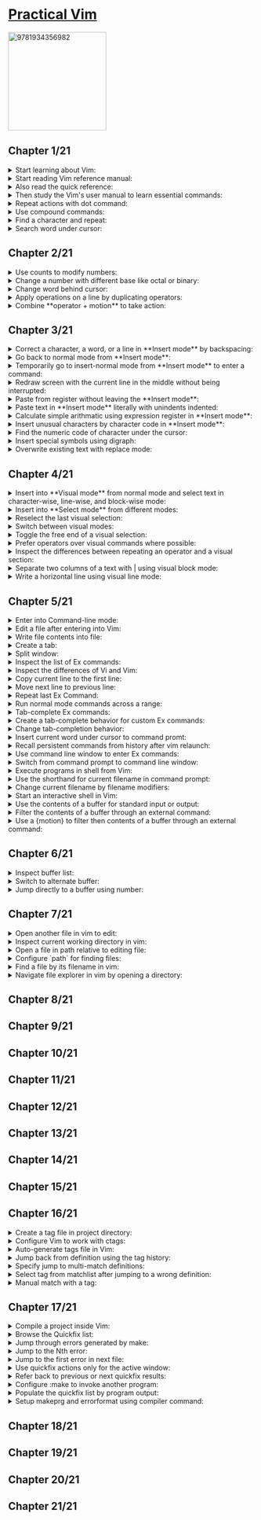 # [Practical Vim](https://www.amazon.com/Practical-Vim-Thought-Pragmatic-Programmers/dp/1934356980/ref=sr_1_3?crid=3U5TSBECCZ34&keywords=practical+vim&qid=1659248704&sprefix=practical+%2Caps%2C654&sr=8-3)
<img alt="9781934356982" src="../../covers/9781934356982.jpg" width="200"/>

## Chapter 1/21

<details>
<summary>Start learning about Vim:</summary>

> **Description**
>
> * (`:help`)
>
> ---
> **Resources**
> - 1
> ---
> **References**
> ---
</details>

<details>
<summary>Start reading Vim reference manual:</summary>

> * (`reference`)
>
> ---
> **Resources**
> - 1
> ---
> **References**
> ---
</details>

<details>
<summary>Also read the quick reference:</summary>

> * (`quickref`)
>
> ---
> **Resources**
> - 1
> ---
> **References**
> ---
</details>

<details>
<summary>Then study the Vim's user manual to learn essential commands:</summary>

> **Description**
>
> * (`user-manual`)
>
> ---
> **Resources**
> - 1
>
> ---
> **References**
> ---
</details>

<details>
<summary>Repeat actions with dot command:</summary>

> * (`repeating`)::(`single-repeat`)::(`.`)
>
> ---
> **Resources**
> - 1
> ---
> **References**
> ---
</details>

<details>
<summary>Use compound commands:</summary>

> **Description**
>
> * (`Insert`)::(`inserting`)::(`a` or `A`)
> * (`Insert`)::(`inserting`)::(`i` or `I`)
> * (`Insert`)::(`inserting`)::(`o` or `O`)
> * (`Insert`)::(`delete-insert`)::(`s` or `S`)
> * (`Insert`)::(`delete-insert`)::(`c` or `C`)
>
> ---
> **Resources**
> - 1
> ---
> **References**
> ---
</details>

<details>
<summary>Find a character and repeat:</summary>

> * (`cursor-motions`)::(`left-right-motions`)::(`f` or `F`)
> * (`cursor-motions`)::(`left-right-motions`)::(`t`) and (`T`)
> * (`cursor-motions`)::(`left-right-motions`)::(`;`)
> * (`cursor-motions`)::(`left-right-motions`)::(`,`)
>
> ---
> **Resources**
> - 1
> ---
> **References**
> ---
</details>

<details>
<summary>Search word under cursor:</summary>

> **Description**
>
> * (`pattern-searches`)::(`search-commands`)::(`star`)
>
> ---
> **Resources**
> - 1
> ---
> **References**
> ---
</details>

## Chapter 2/21

<details>
<summary>Use counts to modify numbers:</summary>

> **Description**
>
> * (`reference`)::(`notation`)::(`count`)
> * (`changing`)::(`simple-change`)::(`ctrl-a`)
> * (`changing`)::(`simple-change`)::(`ctrl-x`)
>
> ---
> **Resources**
> - 2
> ---
> **References**
> ---
</details>

<details>
<summary>Change a number with different base like octal or binary:</summary>

> **Description**
>
> * (`options`)::(`option-summary`)::(`nrformats`)
>
> ---
> **Resources**
> - 2
>
> ---
> **References**
> ---
</details>

<details>
<summary>Change word behind cursor:</summary>

> * (`changing`)::(`delete-insert`)::(`cw` or `cW`)
>
> ---
> **Resources**
> - 2
> ---
> **References**
> ---
</details>

<details>
<summary>Apply operations on a line by duplicating operators:</summary>

> **Description**
>
> * (`changing`)::(`deleting`)::(`dd`)
> * (`changing`)::(`simple-change`)::(`gUU` or `guu`)
>
> ---
> **Resources**
> - 2
>
> ---
> **References**
> ---
</details>

<details>
<summary>Combine **operator + motion** to take action:</summary>

> **Description**
>
> **Motions:**
>
> * (`cursor-motions`)::(`operator`)
> * (`cursor-motions`)::(`object-select`)::(`aw`)
> * (`cursor-motions`)::(`object-select`)::(`as`)
> * (`cursor-motions`)::(`object-select`)::(`ap`)
>
> **operator:**
>
> * (`changing`)::(`deleting`)::(`d`)
> * (`changing`)::(`delete-insert`)::(`c`)
> * (`changing`)::(`copy-move`)::(`y`)
> * (`changing`)::(`simple-change`)::(`case`)::(`~` or `gU` or `gu` or `g~`)
> * (`changing`)::(`simple-change`)::(`shift-left-right`)::(`<` or `>`)
> * (`changing`)::(`complex-change`)::(`!`)
>
> **custom operators:**
>
> * (`key-mapping`)::(`map-operator`)
>
> **custom motions:**
>
> * (`key-mapping`)::(`omap-info`)
>
> ---
> **Resources**
> - 2
>
> ---
> **References**
> ---
</details>

## Chapter 3/21

<details>
<summary>Correct a character, a word, or a line in **Insert mode** by backspacing:</summary>

> * (`Insert`)::(`ins-special-keys`)::(`i_ctrl-h`)
> * (`Insert`)::(`ins-special-keys`)::(`i_ctrl-w`)
> * (`Insert`)::(`ins-special-keys`)::(`i_ctrl-u`)
>
> ---
> **Resources**
> - 3

> **References**
> ---
</details>

<details>
<summary>Go back to normal mode from **Insert mode**:</summary>

> * (`reference`)::(`notation`)::(`<esc>`)
> * (`Insert`)::(`ins-special-keys`)::(`i_ctrl-[`)
>
> ---
> **Resources**
> - 3
>
> ---
> **References**
> ---
</details>

<details>
<summary>Temporarily go to insert-normal mode from **Insert mode** to enter a command:</summary>

> * (`Insert`)::(`ins-special-special`)::(`i_ctrl-o`)
>
> ---
> **Resources**
> - 3
> ---
> **References**
> ---
</details>

<details>
<summary>Redraw screen with the current line in the middle without being interrupted:</summary>

> **Description**
>
> * (`scrolling`)::(`scroll-cursor`)::(`zz`)
>
> ---
> **Resources**
> - 3
> ---
> **References**
> ---
</details>

<details>
<summary>Paste from register without leaving the **Insert mode**:</summary>

> * (`Insert`)::(`ins-special-keys`)::(`i_ctrl-r`)
>
> ---
> **Resources**
> - 3
>
> ---
> **References**
> ---
</details>

<details>
<summary>Paste text in **Insert mode** literally with unindents indented:</summary>

> **Description**
>
> * (`Insert`)::(`ins-special-keys`)::(`i_ctrl-r_ctrl-p`)
>
> ---
> **Resources**
> - 3
> ---
> **References**
> ---
</details>

<details>
<summary>Calculate simple arithmatic using expression register in **Insert mode**:</summary>

> * (`Insert`)::(`ins-special-keys`)::(`i_ctrl-r`)::(`i_ctrl_r_=`)
>
> ---
> **Resources**
> - 3
> ---
> **References**
> ---
</details>

<details>
<summary>Insert unusual characters by character code in **Insert mode**:</summary>

> * (`Insert`)::(`ins-special-keys`)::(`i_ctrl-v`)
> * (`Insert`)::(`ins-special-keys`)::(`i_ctrl-v_digit`)
>
> ---
> **Resources**
> - 3
>
> ---
> **References**
> ---
</details>

<details>
<summary>Find the numeric code of character under the cursor:</summary>

> * (`various`)::(`varous-cmds`)::(`ga`)
>
> ---
> **Resources**
> - 3
> ---
> **References**
> ---
</details>

<details>
<summary>Insert special symbols using digraph:</summary>

> **Description**
>
> * (`Insert`)::(`ins-special-keys`)::(`i_ctrl-k`)
> * (`digraph`)::(`digraph-table`)
>
> ---
> **Resources**
> - 3
> ---
> **References**
> ---
</details>

<details>
<summary>Overwrite existing text with replace mode:</summary>

> * (`Insert`)::(`Replace`)
> * (`changing`)::(`delete-insert`)::(`R`)
> * (`changing`)::(`simple-change`)::(`r`)
>
> ---
> **Resources**
> - 3
>
> ---
> **References**
> ---
</details>

## Chapter 4/21

<details>
<summary>Insert into **Visual mode** from normal mode and select text in character-wise, line-wise, and block-wise mode:</summary>

> * (`Visual`)::(`visual-start`)::(`v`)
> * (`Visual`)::(`visual-start`)::(`V`)
> * (`Visual`)::(`visual-start`)::(`ctrl-v`)
>
> ---
> **Resources**
> - 4
>
> ---
> **References**
> ---
</details>

<details>
<summary>Insert into **Select mode** from different modes:</summary>

> **Description**
>
> * (`Visual`)::(`Select`)
>
> ---
> **Resources**
> - 4
> ---
> **References**
> ---
</details>

<details>
<summary>Reselect the last visual selection:</summary>

> * (`Visual`)::(`visual-start`)::(`gv`)
>
> ---
> **Resources**
> - 4
>
> ---
> **References**
> ---
</details>

<details>
<summary>Switch between visual modes:</summary>

> **Description**
>
> * (`Visual`)::(`visual-start`)::(`v_v`)
>
> ---
> **Resources**
> - 4
> ---
> **References**
> ---
</details>

<details>
<summary>Toggle the free end of a visual selection:</summary>

> * (`Visual`)::(`visual-change`)::(`v_o`)
>
> ---
> **Resources**
> - 4
>
> ---
> **References**
> ---
</details>

<details>
<summary>Prefer operators over visual commands where possible:</summary>

> **Description**
>
> * (`changing`)::(`simple-change`)::(`case`)::(`v_u` or `v_U` or `v_~`)
> * (`changing`)::(`simple-change`)::(`case`)::(`~` or `gU` or `gu` or `g~`)
>
> ---
> **Resources**
> - 4
> ---
> **References**
> ---
</details>

<details>
<summary>Inspect the differences between repeating an operator and a visual section:</summary>

> * (`Visual`)::(`visual-repeat`)
>
> ---
> **Resources**
> - 4
> ---
> **References**
> ---
</details>

<details>
<summary>Separate two columns of a text with | using visual block mode:</summary>

> **Description**
>
> *first reduce spaces between columns*
>
> * (`Visual`)::(`visual-start`)::(`ctrl-v`)
>
> *then reselect previous visual selection, and replace column with | character.*
>
> * (`Visual`)::(`visual-start`)::(`gv`)
>
> ---
> **Resources**
> - 4
> ---
> **References**
> ---
</details>

<details>
<summary>Write a horizontal line using visual line mode:</summary>

> *first move the cursor on a line, then enter linewise visual mode:*
>
> * (`Visual`)::(`visual-start`)::(`V`)
>
> *then replace every occurance of a character in that line with another character:*
>
> * (`changing`)::(`simple-change`)::(`r`)
>
> ---
> **Resources**
> - 4
> ---
> **References**
> ---
</details>

## Chapter 5/21

<details>
<summary>Enter into Command-line mode:</summary>

> * (`command-line-mode`)
>
> ---
> **Resources**
> - 5
>
> ---
> **References**
> ---
</details>

<details>
<summary>Edit a file after entering into Vim:</summary>

> **Description**
>
> * (`edit-files`)::(`edit-a-file`)::(`:edit`)
>
> ---
> **Resources**
> - 5
> ---
> **References**
> ---
</details>

<details>
<summary>Write file contents into file:</summary>

> * (`edit-files`)::(`writing`)::(`:write`)
>
> ---
> **Resources**
> - 5
> ---
> **References**
> ---
</details>

<details>
<summary>Create a tab:</summary>

> * (`tab-page`)::(`tab-page-commands`)::(`:tabedit`)
>
> ---
> **Resources**
> - 5
> ---
> **References**
> ---
</details>

<details>
<summary>Split window:</summary>

> **Description**
>
> * (`windows`)::(`opening-window`)::(`:split`)
>
> ---
> **Resources**
> - 5
>
> ---
> **References**
> ---
</details>

<details>
<summary>Inspect the list of Ex commands:</summary>

> * (`index`)::(`ex-cmd-index`)
>
> ---
> **Resources**
> - 5
> ---
> **References**
> ---
</details>

<details>
<summary>Inspect the differences of Vi and Vim:</summary>

> **Description**
>
> * (`vi-differences`)
>
> ---
> **Resources**
> - 5
> ---
> **References**
> ---
</details>

<details>
<summary>Copy current line to the first line:</summary>

> * (`changing`)::(`copy-move`)::(`:copy`)
>
> ---
> **Resources**
> - 5
>
> ---
> **References**
> ---
</details>

<details>
<summary>Move next line to previous line:</summary>

> **Description**
>
> * (`changing`)::(`copy-move`)::(`:move`)
>
> ---
> **Resources**
> - 5
> ---
> **References**
> ---
</details>

<details>
<summary>Repeat last Ex Command:</summary>

> * (`repeating`)::(`single-repeat`)::(`@:`)
>
> ---
> **Resources**
> - 5
> ---
> **References**
> ---
</details>

<details>
<summary>Run normal mode commands across a range:</summary>

> * (`various`)::(`various-cmds`)::(`:normal`)
>
> ---
> **Resources**
> - 5
>
> ---
> **References**
> ---
</details>

<details>
<summary>Tab-complete Ex commands:</summary>

> * (`cmdline-mode`)::(`cmdline-completion`)::(`c_ctrl-d`)
>
> ---
> **Resources**
> - 5
> ---
> **References**
> ---
</details>

<details>
<summary>Create a tab-complete behavior for custom Ex commands:</summary>

> * (`key-mapping`)::(`user-commands`)::(`command-completion`)
>
> ---
> **Resources**
> - 5
>
> ---
> **References**
> ---
</details>

<details>
<summary>Change tab-completion behavior:</summary>

> * (`options`)::(`option-summary`)::(`wildmode`)
>
> ---
> **Resources**
> - 5
> ---
> **References**
> ---
</details>

<details>
<summary>Insert current word under cursor to command promt:</summary>

> * (`cmdline-mode`)::(`cmdline-editing`)::(`c_ctrl-r_ctrl-w`)
>
> ---
> **Resources**
> - 5
> ---
> **References**
> ---
</details>

<details>
<summary>Recall persistent commands from history after vim relaunch:</summary>

> **Description**
>
> * (`starting`)::(`viminfo`)
>
> ---
> **Resources**
> - 5
>
> ---
> **References**
> ---
</details>

<details>
<summary>Use command line window to enter Ex commands:</summary>

> * (`cmdline-mode`)::(`cmdline-window`)
>
> ---
> **Resources**
> - 5
> ---
> **References**
> ---
</details>

<details>
<summary>Switch from command prompt to command line window:</summary>

> **Description**
>
> * (`cmdline-mode`)::(`cmdline-window`)::(`c_ctrl-f`)
>
> ---
> **Resources**
> - 5
> ---
> **References**
> ---
</details>

<details>
<summary>Execute programs in shell from Vim:</summary>

> * (`various`)::(`various-cmds`)::(`:!`)
>
> ---
> **Resources**
> - 5
> ---
> **References**
> ---
</details>

<details>
<summary>Use the shorthand for current filename in command prompt:</summary>

> * (`cmdline-mode`)::(`cmdline-special`)
>
> ---
> **Resources**
> - 5
>
> ---
> **References**
> ---
</details>

<details>
<summary>Change current filename by filename modifiers:</summary>

> * (`cmdline-mode`)::(`cmdline-special`)::(`filename-modifiers`)
>
> ---
> **Resources**
> - 5
> ---
> **References**
> ---
</details>

<details>
<summary>Start an interactive shell in Vim:</summary>

> * (`various`)::(`various-cmds`)::(`:shell`)
>
> ---
> **Resources**
> - 5
> ---
> **References**
> ---
</details>

<details>
<summary>Use the contents of a buffer for standard input or output:</summary>

> **Description**
>
> * (`Insert`)::(`inserting-file`)::(`:read!`)
> * (`edit-files`)::(`writing`)::(`write_c`)
> * (`tips`)::(`rename-files`)
>
> ---
> **Resources**
> - 5
> ---
> **References**
> ---
</details>

<details>
<summary>Filter the contents of a buffer through an external command:</summary>

> **Description**
>
> * (`changing`)::(`complex-change`)::(`:range!`)
>
> ---
> **Resources**
> - 5
> ---
> **References**
> ---
</details>

<details>
<summary>Use a {motion} to filter then contents of a buffer through an external command:</summary>

> * (`changing`)::(`complex-change`)::(`!`)
>
> ---
> **Resources**
> - 5
> ---
> **References**
> ---
</details>

## Chapter 6/21

<details>
<summary>Inspect buffer list:</summary>

> * (`windows` or `buffers`)::(`buffer-hidden`)::(`:buffers` or `:ls`)
>
> ---
> **Resources**
> - 6
> ---
> **References**
> ---
</details>

<details>
<summary>Switch to alternate buffer:</summary>

> * (`windows` or `buffers`)::(`buffer-hidden`)::(`:bnext`)
> * (`windows` or `buffers`)::(`buffer-hidden`)::(`:bprevious`)
>
> ---
> **Resources**
> - 6
> ---
> **References**
> ---
</details>

<details>
<summary>Jump directly to a buffer using number:</summary>

> * (`windows` or `buffers`)::(`buffer-hidden`)::(`:buffer`)
>
> ---
> **Resources**
> - 6
> ---
> **References**
> ---
</details>

## Chapter 7/21

<details>
<summary>Open another file in vim to edit:</summary>

> ```vim
> :edit
> ```
> * (`edit-files`)::(`edit-a-file`)::(`:edit`)
>
> ---
> **Resources**
> - 7
> ---
> **References**
> ---
</details>

<details>
<summary>Inspect current working directory in vim:</summary>

> ```vim
> :pwd
> ```
> * (`edit-files`)::(`current-directory`)::(`:pwd`)
>
> ---
> **Resources**
> - 7
> ---
> **References**
> ---
</details>

<details>
<summary>Open a file in path relative to editing file:</summary>

> **Description**
>
> ```vim
> :edit %:h
> ```
> * `cmdline-mode`)::(`cmdline-special`)::(`filename-modifiers`)::(`%:h`)
>
> ---
> **Resources**
> - 7
> ---
> **References**
> ---
</details>

<details>
<summary>Configure `path` for finding files:</summary>

> ```vim
> set path+=src,include,docs
> ```
> * (`options`)::(`option-summary`)::(`path`)
> * (`editing-files`)::(`file-searching`)::(`starstar`)
>
> ---
> **Resources**
> - 7
>
> ---
> **References**
> ---
</details>

<details>
<summary>Find a file by its filename in vim:</summary>

> ```vim
> :find main.cpp
> ```
> * (`edit-files`)::(`editing-a-file`)::(`:find`)
>
> ---
> **Resources**
> - 7
>
> ---
> **References**
> ---
</details>

<details>
<summary>Navigate file explorer in vim by opening a directory:</summary>

> **Description**
>
> ```sh
> vim path/to/directory
> ```
> * (`netrw`)::(`netrw-explore`)::(`:Explore`)
> * (`netrw`)::(`netrw-explore`)::(`:Sexplore`)
> * (`netrw`)::(`netrw-explore`)::(`:Vexplore`)
>
> ---
> **Resources**
> - 7
> ---
> **References**
> ---
</details>

## Chapter 8/21
## Chapter 9/21
## Chapter 10/21
## Chapter 11/21
## Chapter 12/21
## Chapter 13/21
## Chapter 14/21
## Chapter 15/21
## Chapter 16/21

<details>
<summary>Create a tag file in project directory:</summary>

> ```sh
> ctags *.cpp
> ```
> * (`tags-and-searches`)::(`tags-file-format`)::(`ctags`)
>
> ---
> **Resources**
> - 16
>
> ---
> **References**
> ---
</details>

<details>
<summary>Configure Vim to work with ctags:</summary>

> **Description**
>
> ```vim
> :set tags?
> ```
> * (`tags-and-searches`)::(`tag-commands`)::(`tags`)
>
> ---
> **Resources**
> - 16
>
> ---
> **References**
> ---
</details>

<details>
<summary>Auto-generate tags file in Vim:</summary>

> ```vim
> :! ctags -R
> :nnoremap <F5> :! ctags -R<CR>
> :autocmd bufwritepost *.cpp call system("ctags -R")
> ```
> * (`map.txt`)::(`key-mapping`)::(`map-commands`)
> * (`autocommand`)::(`autocmd-define`)::(`autocmd`)
> * (`various`)::(`various-cmds`)::(`:!cmd`)
>
> ---
> **Resources**
> - 16
>
> ---
> **References**
> ---
</details>

<details>
<summary>Jump back from definition using the tag history:</summary>

> * (`tags-and-searches`)::(`tag-stack`)
> * (`tags-and-searches`)::(`tag-stack`)::(`ctrl-t`)
> * (`tags-and-searches`)::(`tag-stack`)::(`:pop`)
> * (`tags-and-searches`)::(`tag-stack`)::(`:tags`)
>
> ---
> **Resources**
> - 16
>
> ---
> **References**
> ---
</details>

<details>
<summary>Specify jump to multi-match definitions:</summary>

> * (`tags-and-searches`)::(`:tag-matchlist`)::(`g_ctrl-]`)
>
> ---
> **Resources**
> - 16
> ---
> **References**
> ---
</details>

<details>
<summary>Select tag from matchlist after jumping to a wrong definition:</summary>

> * (`tags-and-searches`)::(`:tag-matchlist`)::(`tselect`)
> * (`tags-and-searches`)::(`:tag-matchlist`)::(`tfirst`)
> * (`tags-and-searches`)::(`:tag-matchlist`)::(`tlast`)
> * (`tags-and-searches`)::(`:tag-matchlist`)::(`tnext`)
> * (`tags-and-searches`)::(`:tag-matchlist`)::(`tprev`)
>
> ---
> **Resources**
> - 16
>
> ---
> **References**
> ---
</details>

<details>
<summary>Manual match with a tag:</summary>

> * (`tags-and-searches`)::(`:tag-commands`)::(`:tag`)
> * (`tags-and-searches`)::(`:tag-commands`)::(`:tjump`)
>
> ---
> **Resources**
> - 16
>
> ---
> **References**
> ---
</details>

## Chapter 17/21

<details>
<summary>Compile a project inside Vim:</summary>

> * (`quickfix.txt`)::(`:make_makeprg`)::(`:make`)
>
> ---
> **Resources**
> - 17
>
> ---
> **References**
> ---
</details>

<details>
<summary>Browse the Quickfix list:</summary>

> **Description**
>
> * (`quickfix.txt`)::(`quickfix-window`)::(`:copen`)
> * (`quickfix.txt`)::(`quickfix-window`)::(`:cclose`)
>
> ---
> **Resources**
> - 17
> ---
> **References**
> ---
</details>

<details>
<summary>Jump through errors generated by make:</summary>

> * (`quickfix.txt`)::(`quickfix`)
> * (`quickfix.txt`)::(`quickfix`)::(`:cnext`)
> * (`quickfix.txt`)::(`quickfix`)::(`:cprev`)
> * (`quickfix.txt`)::(`quickfix`)::(`:cfirst`)
> * (`quickfix.txt`)::(`quickfix`)::(`:clast`)
>
> ---
> **Resources**
> - 17
>
> ---
> **References**
> ---
</details>

<details>
<summary>Jump to the Nth error:</summary>

> * (`quickfix.txt`)::(`quickfix`)::(`:cc`)
>
> ---
> **Resources**
> - 17
> ---
> **References**
> ---
</details>

<details>
<summary>Jump to the first error in next file:</summary>

> **Description**
>
> * (`quickfix.txt`)::(`quickfix`)::(`:cnfile`)
> * (`quickfix.txt`)::(`quickfix`)::(`:cpfile`)
>
> ---
> **Resources**
> - 17
> ---
> **References**
> ---
</details>

<details>
<summary>Use quickfix actions only for the active window:</summary>

> * (`:make_makeprg`)::(`:lmake`)
> * (`quickfix.txt`)::(`quickfix`)::(`:lnext`)
> * (`quickfix.txt`)::(`quickfix`)::(`:lprev`)
> * (`quickfix.txt`)::(`quickfix`)::(`:lfirst`)
> * (`quickfix.txt`)::(`quickfix`)::(`:llast`)
> * (`quickfix.txt`)::(`quickfix`)::(`:lnfile`)
> * (`quickfix.txt`)::(`quickfix`)::(`:lpfile`)
> * (`quickfix.txt`)::(`quickfix`)::(`:ll`)
> * (`quickfix.txt`)::(`quickfix-window`)::(`:lopen`)
> * (`quickfix.txt`)::(`quickfix-window`)::(`:lclose`)
>
> ---
> **Resources**
> - 17
> ---
> **References**
> ---
</details>

<details>
<summary>Refer back to previous or next quickfix results:</summary>

> **Description**
>
> * (`quickfix.txt`)::(`quickfix-error-lists`)::(`:chistory`)
> * (`quickfix.txt`)::(`quickfix-error-lists`)::(`:lhistory`)
> * (`quickfix.txt`)::(`quickfix-error-lists`)::(`:colder`)
> * (`quickfix.txt`)::(`quickfix-error-lists`)::(`:lolder`)
> * (`quickfix.txt`)::(`quickfix-error-lists`)::(`:cnewer`)
> * (`quickfix.txt`)::(`quickfix-error-lists`)::(`:lnewer`)
>
> ---
> **Resources**
> - 17
>
> ---
> **References**
> ---
</details>

<details>
<summary>Configure :make to invoke another program:</summary>

> ```vim
> :setlocal makeprg=nasm -f elf64 -g -F dwarf -l %:r.lst %
> ```
> * (`options`)::(`option-summary`)::(`makeprg`)
> * (`options`)::(`set-options`)::(`local-options`)::(`setlocal`)
>
> ---
> **Resources**
> - 17
> ---
> **References**
> ---
</details>

<details>
<summary>Populate the quickfix list by program output:</summary>

> **Description**
>
> ```vim
> :setglobal errorformat?
> :setlocal efm=%A%f\,\ line\ %l\,\ character\ %c:%m,%Z%.%#,%-G%.%#
> ```
> * (`quickfix.txt`)::(`error-file-format`)::(`errorformat`)
> * (`options`)::(`set-options`)::(`local-options`)::(`setglobal`)
>
> ---
> **Resources**
> - 17
> ---
> **References**
> ---
</details>

<details>
<summary>Setup makeprg and errorformat using compiler command:</summary>

> **Description**
>
> ```vim
> :compiler gcc
> ```
> * (`quickfix.txt`)::(`compiler-select`)::(`compiler`)
>
> ---
> **Resources**
> - 17
> ---
> **References**
> ---
</details>

## Chapter 18/21
## Chapter 19/21
## Chapter 20/21
## Chapter 21/21
